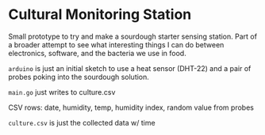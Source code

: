 # Cultural Monitoring Station

Small prototype to try and make a sourdough starter sensing station. Part of a broader attempt to see what interesting things I can do between electronics, software, and the bacteria we use in food.

```arduino``` is just an initial sketch to use a heat sensor (DHT-22) and a pair of probes poking into the sourdough solution.

```main.go``` just writes to culture.csv

CSV rows:
date, humidity, temp, humidity index, random value from probes

```culture.csv``` is just the collected data w/ time